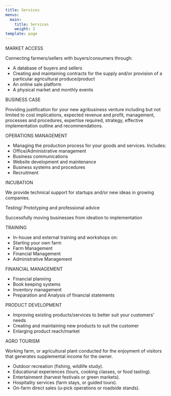 ```yaml
---
title: Services
menus:
  main:
    title: Services
    weight: 2
template: page
---
```

<!--StartFragment-->

MARKET ACCESS

<!--EndFragment-->

<!--StartFragment-->

Connecting farmers/sellers with buyers/consumers through:

* A database of buyers and sellers
* Creating and maintaining contracts for the supply and/or provision of a particular agricultural produce/product
* An online sale platform
* A physical market and monthly events

<!--EndFragment-->



<!--StartFragment-->

BUSINESS CASE

<!--EndFragment-->

<!--StartFragment-->

Providing justification for your new agribusiness venture including but not limited to cost implications, expected revenue and profit, management, processes and procedures, expertise required, strategy, effective implementation outline and recommendations.

<!--EndFragment-->

<!--StartFragment-->

OPERATIONS MANAGEMENT

* Managing the production process for your goods and services. Includes:
* Office/Administrative management
* Business communications
* Website development and maintenance
* Business systems and procedures
* Recruitment

<!--EndFragment-->

<!--StartFragment-->

INCUBATION

We provide technical support for startups and/or new ideas in growing companies.

Testing/ Prototyping and professional advice

Successfully moving businesses from ideation to implementation

<!--EndFragment-->

<!--StartFragment-->

TRAINING

* In-house and external training and workshops on:
* Starting your own farm
* Farm Management
* Financial Management
* Administrative Management

<!--EndFragment-->

<!--StartFragment-->

FINANCIAL MANAGEMENT

* Financial planning
* Book keeping systems
* Inventory management
* Preparation and Analysis of financial statements

PRODUCT DEVELOPMENT

* Improving existing products/services to better suit your customers’ needs
* Creating and maintaining new products to suit the customer
* Enlarging product reach/market

<!--EndFragment-->

AGRO TOURISM

<!--StartFragment-->

Working farm, or agricultural plant conducted for the enjoyment of visitors that generates supplemental income for the owner.<!--StartFragment-->

* Outdoor recreation (fishing, wildlife study).
* Educational experiences (tours, cooking classes, or food tasting).
* Entertainment (harvest festivals or green markets).
* Hospitality services (farm stays, or guided tours).
* On-farm direct sales (u-pick operations or roadside stands).

<!--EndFragment-->



<!--EndFragment-->
